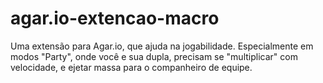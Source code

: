 # agar.io-extencao-macro
Uma extensão para Agar.io, que ajuda na jogabilidade. Especialmente em modos "Party", onde você e sua dupla, precisam se "multiplicar" com velocidade, e ejetar massa para o companheiro de equipe.
